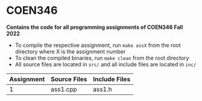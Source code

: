 # COEN346

**Contains the code for all programming assignments of COEN346 Fall 2022**

- To compile the respective assignment, run `make assX` from the root directory where X is the assignment number
- To clean the compiled binaries, run `make clean` from the root directory
- All source files are located in `src/` and all include files are located in `inc/`

| Assignment | Source Files | Include Files |
| --- | --- | --- |
| 1 | ass1.cpp | ass1.h |
